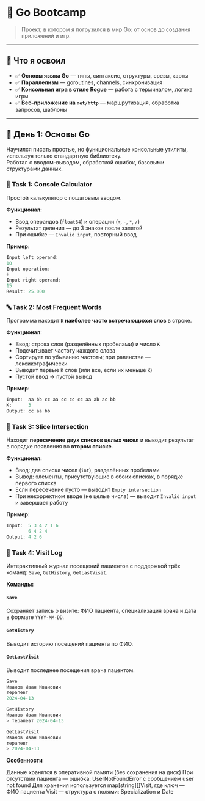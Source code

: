 # 🚀 Go Bootcamp

> Проект, в котором я погрузился в мир Go: от основ до создания приложений и игр.

---

## 🌟 Что я освоил

- ✅ **Основы языка Go** — типы, синтаксис, структуры, срезы, карты
- ✅ **Параллелизм** — goroutines, channels, синхронизация
- ✅ **Консольная игра в стиле Rogue** — работа с терминалом, логика игры
- ✅ **Веб-приложение на `net/http`** — маршрутизация, обработка запросов, шаблоны

---

## 📅 День 1: Основы Go

Научился писать простые, но функциональные консольные утилиты, используя только стандартную библиотеку.  
Работал с вводом-выводом, обработкой ошибок, базовыми структурами данных.

### 🧮 Task 1: Console Calculator

Простой калькулятор с пошаговым вводом.

**Функционал:**
- Ввод операндов (`float64`) и операции (`+`, `-`, `*`, `/`)
- Результат деления — до 3 знаков после запятой
- При ошибке — `Invalid input`, повторный ввод

**Пример:**
```go
Input left operand:
10
Input operation:
+
Input right operand:
15
Result: 25.000
```
### 🔤 Task 2: Most Frequent Words

Программа находит **`K` наиболее часто встречающихся слов** в строке.

**Функционал:**
- Ввод: строка слов (разделённых пробелами) и число `K`
- Подсчитывает частоту каждого слова
- Сортирует по убыванию частоты; при равенстве — лексикографически
- Выводит первые `K` слов (или все, если их меньше `K`)
- Пустой ввод → пустой вывод

**Пример:**
```go
Input:  aa bb cc aa cc cc cc aa ab ac bb
K:      3
Output: cc aa bb
```

### 🔁 Task 3: Slice Intersection

Находит **пересечение двух списков целых чисел** и выводит результат в порядке появления во **втором списке**.

**Функционал:**
- Ввод: два списка чисел (`int`), разделённых пробелами
- Вывод: элементы, присутствующие в обоих списках, в порядке первого списка
- Если пересечение пусто — выводит `Empty intersection`
- При некорректном вводе (не целые числа) — выводит `Invalid input` и завершает работу

**Пример:**
```go
Input:  5 3 4 2 1 6
        6 4 2 4
Output: 4 2 6
```
### 📒 Task 4: Visit Log

Интерактивный журнал посещений пациентов с поддержкой трёх команд: `Save`, `GetHistory`, `GetLastVisit`.

**Команды:**

#### `Save`  
Сохраняет запись о визите: ФИО пациента, специализация врача и дата в формате `YYYY-MM-DD`.
#### `GetHistory`
Выводит историю посещений пациента по ФИО.
#### `GetLastVisit`
Выводит последнее посещения врача пацентом. 
```go
Save
Иванов Иван Иванович
терапевт
2024-04-13
```
```go
GetHistory
Иванов Иван Иванович
> терапевт 2024-04-13
```
```go
GetLastVisit
Иванов Иван Иванович
терапевт
> 2024-04-13
```
**Особенности**

Данные хранятся в оперативной памяти (без сохранения на диск)
При отсутствии пациента — ошибка: UserNotFoundError с сообщением user not found
Для хранения используется map[string][]Visit, где ключ — ФИО пациента
Visit — структура с полями: Specialization и Date
     

     

